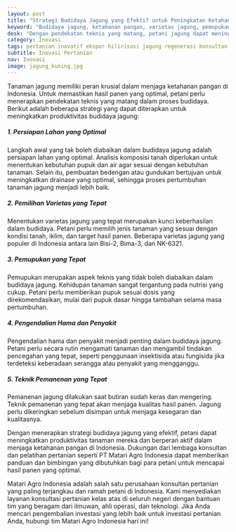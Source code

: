 ```yaml
---
layout: post
title: "Strategi Budidaya Jagung yang Efektif untuk Peningkatan Ketahanan Pangan"
keyword: "Budidaya jagung, ketahanan pangan, varietas jagung, pemupukan, pengendalian hama dan penyakit, teknik pemanenan, matari agro Indonesia"
desk: "Dengan pendekatan teknis yang matang, petani jagung dapat meningkatkan hasil panen dan berkontribusi pada ketahanan pangan. Artikel ini membahas berbagai strategi budidaya jagung mulai dari pemilihan varietas hingga teknik pemanenan yang efektif"
category: Inovasi
tags: pertanian inovatif ekspor hilirisasi jagung regenerasi konsultan
subtitle: Inovasi Pertanian
nav: Inovasi
image: jagung_kuning.jpg
---
```



Tanaman jagung memiliki peran krusial dalam menjaga ketahanan pangan di Indonesia. Untuk memastikan hasil panen yang optimal, petani perlu menerapkan pendekatan teknis yang matang dalam proses budidaya. Berikut adalah beberapa strategi yang dapat diterapkan untuk meningkatkan produktivitas budidaya jagung:

##### 1. Persiapan Lahan yang Optimal

Langkah awal yang tak boleh diabaikan dalam budidaya jagung adalah persiapan lahan yang optimal. Analisis komposisi tanah diperlukan untuk menentukan kebutuhan pupuk dan air agar sesuai dengan kebutuhan tanaman. Selain itu, pembuatan bedengan atau gundukan bertujuan untuk meningkatkan drainase yang optimal, sehingga proses pertumbuhan tanaman jagung menjadi lebih baik.

##### 2. Pemilihan Varietas yang Tepat

Menentukan varietas jagung yang tepat merupakan kunci keberhasilan dalam budidaya. Petani perlu memilih jenis tanaman yang sesuai dengan kondisi tanah, iklim, dan target hasil panen. Beberapa varietas jagung yang populer di Indonesia antara lain Bisi-2, Bima-3, dan NK-6321.

##### 3. Pemupukan yang Tepat

Pemupukan merupakan aspek teknis yang tidak boleh diabaikan dalam budidaya jagung. Kehidupan tanaman sangat tergantung pada nutrisi yang cukup. Petani perlu memberikan pupuk sesuai dosis yang direkomendasikan, mulai dari pupuk dasar hingga tambahan selama masa pertumbuhan.

##### 4. Pengendalian Hama dan Penyakit

Pengendalian hama dan penyakit menjadi penting dalam budidaya jagung. Petani perlu secara rutin mengamati tanaman dan mengambil tindakan pencegahan yang tepat, seperti penggunaan insektisida atau fungisida jika terdeteksi keberadaan serangga atau penyakit yang mengganggu.

##### 5. Teknik Pemanenan yang Tepat

Pemanenan jagung dilakukan saat butiran sudah keras dan mengering. Teknik pemanenan yang tepat akan menjaga kualitas hasil panen. Jagung perlu dikeringkan sebelum disimpan untuk menjaga kesegaran dan kualitasnya.

Dengan menerapkan strategi budidaya jagung yang efektif, petani dapat meningkatkan produktivitas tanaman mereka dan berperan aktif dalam menjaga ketahanan pangan di Indonesia. Dukungan dari lembaga konsultan dan pelatihan pertanian seperti PT Matari Agro Indonesia dapat memberikan panduan dan bimbingan yang dibutuhkan bagi para petani untuk mencapai hasil panen yang optimal.

Matari Agro Indonesia adalah salah satu perusahaan konsultan pertanian yang paling terjangkau dan ramah petani di Indonesia. Kami menyediakan layanan konsultasi pertanian kelas atas di seluruh negeri dengan bantuan tim yang beragam dari ilmuwan, ahli operasi, dan teknologi. Jika Anda mencari pengembalian investasi yang lebih baik untuk investasi pertanian Anda, hubungi tim Matari Agro Indonesia hari ini!
